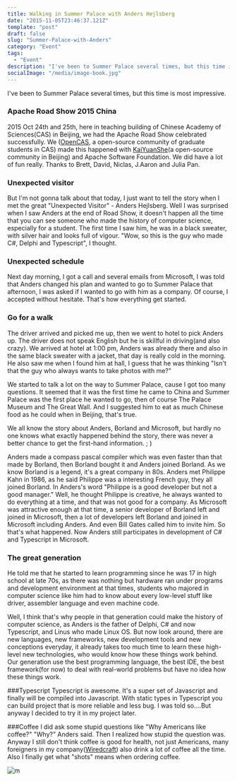 ```yaml
---
title: Walking in Summer Palace with Anders Hejlsberg
date: "2015-11-05T23:46:37.121Z"
template: "post"
draft: false
slug: "Summer-Palace-with-Anders"
category: "Event"
tags:
  - "Event"
description: "I've been to Summer Palace several times, but this time is most impressive. "
socialImage: "/media/image-book.jpg"
---
```



I've been to Summer Palace several times, but this time is most impressive. 

### Apache Road Show 2015 China
2015 Oct 24th and 25th, here in teaching building of Chinese Academy of Sciences(CAS) in Beijing, we had the Apache Road Show celebrated successfully. We ([OpenCAS](http://opencas.org), a open-source community of graduate students in CAS) made this happened with [KaiYuanShe](http://www.kaiyuanshe.cn/)(a open-source community in Beijing) and Apache Software Foundation. We did have a lot of fun really. Thanks to Brett, David, Niclas, J.Aaron and Julia Pan.


### Unexpected visitor
But I'm not gonna talk about that today, I just want to tell the story when I met the great "Unexpected Visitor" - Anders Hejlsberg. Well I was surprised when I saw Anders at the end of Road Show, it doesn't happen all the time that you can see someone who made the history of computer science, especially for a student. The first time I saw him, he was in a black sweater, with silver hair and looks full of vigour. "Wow, so this is the guy who made C#, Delphi and Typescript", I thought.


### Unexpected schedule
Next day morning, I got a call and several emails from Microsoft, I was told that Anders changed his plan and wanted to go to Summer Palace that afternoon, I was asked if I wanted to go with him as a company. Of course, I accepted without hesitate. That's how everything get started.

### Go for a walk
The driver arrived and picked me up, then we went to hotel to pick Anders up. The driver does not speak English but he is skillful in driving(and also crazy). We arrived at hotel at 1:00 pm, Anders was already there and also in the same black sweater with a jacket, that day is really cold in the morning. He also saw me when I found him at hall, I guess that he was thinking "Isn't that the guy who always wants to take photos with me?"

We started to talk a lot on the way to Summer Palace, cause I got too many questions. It seemed that it was the first time he came to China and Summer Palace was the first place he wanted to go, then of course The Palace Museum and The Great Wall. And I suggested him to eat as much Chinese food as he could when in Beijing, that's true.

We all know the story about Anders, Borland and Microsoft, but hardly no one knows what exactly happened behind the story, there was never a better chance to get the first-hand information. ; )

Anders made a compass pascal compiler which was even faster than that made by Borland, then Borland bought it and Anders joined Borland. As we know Borland is a legend, it's a great company in 80s. Anders met Philippe Kahn in 1986, as he said Philippe was a interesting French guy, they all joined Borland. In Anders's word "Philippe is a good developer but not a good manager." Well, he thought Philippe is creative, he always wanted to do everything at a time, and that was not good for a company. As Microsoft was attractive enough at that time, a senior developer of Borland left and joined in Microsoft, then a lot of developers left Borland and joined in Microsoft including Anders. And even Bill Gates called him to invite him. So that's what happened. Now Anders still participates in development of C# and Typescript in Microsoft.

### The great generation
He told me that he started to learn programming since he was 17 in high school at late 70s, as there was nothing but hardware ran under programs and development environment at that times, students who majored in computer science like him had to know about every low-level stuff like driver, assembler language and even machine code. 

Well, I think that's why people in that generation could make the history of computer science, as Anders is the father of Delphi, C# and now Typescript, and Linus who made Linux OS. But now look around, there are new languages, new frameworks, new development tools and new conceptions everyday, it already takes too much time to learn these high-level new technologies, who would know how these things work behind. Our generation use the best programming language, the best IDE, the best framework(for now) to deal with real-world problems but have no idea how these things work.

###Typescript
Typescript is awesome. It's a super set of Javascript and finally will be compiled into Javascript. With static types in Typescript you can build project that is more reliable and less bug. I was told so....But anyway I decided to try it in my project later.

###Coffee
I did ask some stupid questions like "Why Americans like coffee?" "Why?" Anders said. Then I realized how stupid the question was. Anyway I still don't think coffee is good for health, not just Americans, many foreigners in my company([Wiredcraft](http://www.wiredcraft.com)) also drink a lot of coffee all the time. Also I finally get what "shots" means when ordering coffee.

![m](/media/anders.png)



